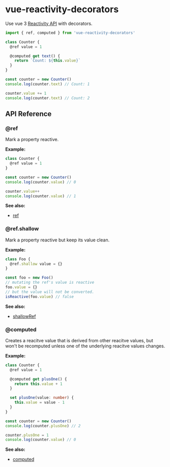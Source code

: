 # vue-reactivity-decorators

Use vue 3 [Reactivity API](https://v3.vuejs.org/api/reactivity-api.html) with decorators.

```ts
import { ref, computed } from 'vue-reactivity-decorators'

class Counter {
  @ref value = 1

  @computed get text() {
    return `Count: ${this.value}`
  }
}

const counter = new Counter()
console.log(counter.text) // Count: 1

counter.value += 1
console.log(counter.text) // Count: 2
```

## API Reference

### @ref

Mark a property reactive.

__Example:__

```ts
class Counter {
  @ref value = 1
}

const counter = new Counter()
console.log(counter.value) // 0

counter.value++
console.log(counter.value) // 1
```

__See also:__

- [ref](https://v3.vuejs.org/api/refs-api.html#ref)

### @ref.shallow

Mark a property reactive but keep its value clean.

__Example:__

```ts
class Foo {
  @ref.shallow value = {}
}

const foo = new Foo()
// mutating the ref's value is reactive
foo.value = {}
// but the value will not be converted.
isReactive(foo.value) // false
```

__See also:__

- [shallowRef](https://v3.vuejs.org/api/refs-api.html#shallowref)

### @computed

Creates a reacitve value that is derived from other reacitve values, but won't be recomputed unless one of the underlying reacitve values changes.

__Example:__

```ts
class Counter {
  @ref value = 1

  @computed get plusOne() {
    return this.value + 1
  }

  set plusOne(value: number) {
    this.value = value - 1
  }
}

const counter = new Counter()
console.log(counter.plusOne) // 2

counter.plusOne = 1
console.log(counter.value) // 0
```

__See also:__

- [computed](https://v3.vuejs.org/api/computed-watch-api.html#computed)
